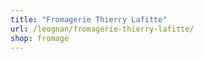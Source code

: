 ```yaml
---
title: "Fromagerie Thierry Lafitte"
url: /leognan/fromagerie-thierry-lafitte/
shop: fromage
---
```

